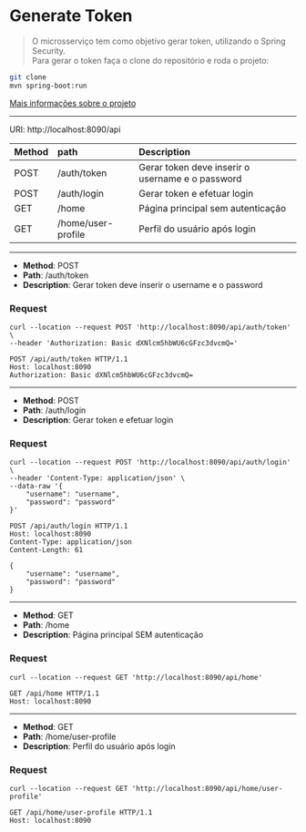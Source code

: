 # Generate Token

> O microsserviço tem como objetivo gerar token, utilizando o Spring Security.  
> Para gerar o token faça o clone do repositório e roda o projeto:

```bash
git clone 
mvn spring-boot:run
```

[Mais informações sobre o projeto](./src/main/resources/static/README.md)

---

URI: http://localhost:8090/api

| Method | path               | Description                                      |  
|:-------|:-------------------|:-------------------------------------------------|
| POST   | /auth/token        | Gerar token deve inserir o username e o password |
| POST   | /auth/login        | Gerar token e efetuar login                      |
| GET    | /home              | Página principal sem autenticação                |
| GET    | /home/user-profile | Perfil do usuário após login                     |

---

- **Method**: POST
- **Path**: /auth/token
- **Description**: Gerar token deve inserir o username e o password

### Request

```text
curl --location --request POST 'http://localhost:8090/api/auth/token' \
--header 'Authorization: Basic dXNlcm5hbWU6cGFzc3dvcmQ='
```

```http request
POST /api/auth/token HTTP/1.1
Host: localhost:8090
Authorization: Basic dXNlcm5hbWU6cGFzc3dvcmQ=
```

---

- **Method**: POST
- **Path**: /auth/login
- **Description**: Gerar token e efetuar login 

### Request

```text
curl --location --request POST 'http://localhost:8090/api/auth/login' \
--header 'Content-Type: application/json' \
--data-raw '{
    "username": "username",
    "password": "password"
}'
```


```http request
POST /api/auth/login HTTP/1.1
Host: localhost:8090
Content-Type: application/json
Content-Length: 61

{
    "username": "username",
    "password": "password"
}
```

---

- **Method**: GET
- **Path**: /home
- **Description**: Página principal SEM autenticação

### Request

```text
curl --location --request GET 'http://localhost:8090/api/home'
```


```http request
GET /api/home HTTP/1.1
Host: localhost:8090
```

---

- **Method**: GET
- **Path**: /home/user-profile
- **Description**: Perfil do usuário após login

### Request

```text
curl --location --request GET 'http://localhost:8090/api/home/user-profile'
```


```http request
GET /api/home/user-profile HTTP/1.1
Host: localhost:8090
```
